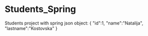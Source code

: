 # Students_Spring
Students project with spring
json object:
{
  "id":1,
  "name":"Natalija",
  "lastname":"Kostovska"
}
